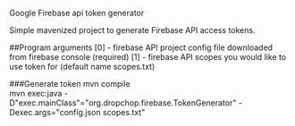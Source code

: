 Google Firebase api token generator

Simple mavenized project to generate Firebase API access tokens. 

##Program arguments
[0] - firebase API project config file downloaded from firebase console (required)
[1] - firebase API scopes you would like to use token for (default name scopes.txt)

###Generate token
mvn compile    
mvn exec:java -D"exec.mainClass"="org.dropchop.firebase.TokenGenerator" -Dexec.args="config.json scopes.txt"
